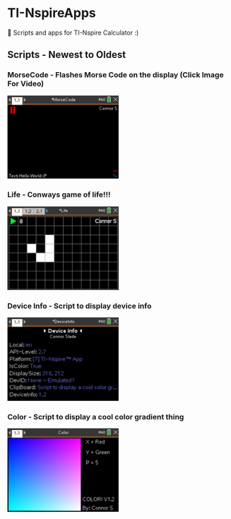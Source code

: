 # TI-NspireApps
🧮 Scripts and apps for TI-Nspire Calculator :)

## Scripts - Newest to Oldest

### MorseCode - Flashes Morse Code on the display (Click Image For Video)
<a href="https://github.com/Basicprogrammer10/TI-NspireApps/blob/main/Scripts/MorseCode/Image.gif"><img src="https://raw.githubusercontent.com/Basicprogrammer10/TI-NspireApps/main/Scripts/MorseCode/MorseCode.png" width="50%"></img></a>

### Life - Conways game of life!!!
<img src="https://raw.githubusercontent.com/Basicprogrammer10/TI-NspireApps/main/Scripts/Life/Life.png" width="50%"></img>

### Device Info - Script to display device info
<img src="https://raw.githubusercontent.com/Basicprogrammer10/TI-NspireApps/main/Scripts/deviceInfo/deviceInfo.png" width="50%"></img>

### Color - Script to display a cool color gradient thing
<img src="https://raw.githubusercontent.com/Basicprogrammer10/TI-NspireApps/main/Scripts/color/color-Image.png" width="50%"></img>
